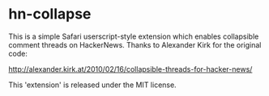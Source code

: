 
hn-collapse
===========

This is a simple Safari userscript-style extension which enables collapsible comment threads on HackerNews. Thanks to Alexander Kirk for the original code:

http://alexander.kirk.at/2010/02/16/collapsible-threads-for-hacker-news/

This 'extension' is released under the MIT license.
